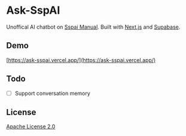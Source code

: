 # Ask-SspAI

Unoffical AI chatbot on [Sspai Manual](https://manual.sspai.com/). Built with [Next.js](https://nextjs.org/) and [Supabase](https://supabase.com/).

## Demo

[https://ask-sspai.vercel.app/](https://ask-sspai.vercel.app/)


## Todo
- [ ] Support conversation memory

## License

[Apache License 2.0](LICENSE)

